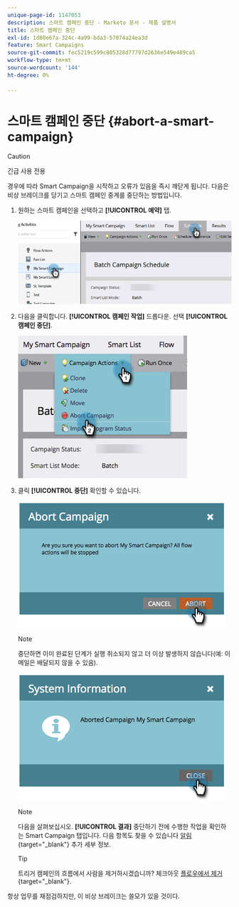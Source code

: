 ```yaml
---
unique-page-id: 1147053
description: 스마트 캠페인 중단 - Marketo 문서 - 제품 설명서
title: 스마트 캠페인 중단
exl-id: 1d80e67a-324c-4a99-bda3-57074a24ea3d
feature: Smart Campaigns
source-git-commit: fec5219c599c805328d77797d2636e549e489ca5
workflow-type: tm+mt
source-wordcount: '144'
ht-degree: 0%

---
```


# 스마트 캠페인 중단 {#abort-a-smart-campaign}

>[!CAUTION]
>
>긴급 사용 전용

경우에 따라 Smart Campaign을 시작하고 오류가 있음을 즉시 깨닫게 됩니다. 다음은 비상 브레이크를 당기고 스마트 캠페인 중계를 중단하는 방법입니다.

1. 원하는 스마트 캠페인을 선택하고 **[!UICONTROL 예약]** 탭.

   ![](assets/abort-a-smart-campaign-1.png)

1. 다음을 클릭합니다. **[!UICONTROL 캠페인 작업]** 드롭다운. 선택 **[!UICONTROL 캠페인 중단]**.

   ![](assets/abort-a-smart-campaign-2.png)

1. 클릭 **[!UICONTROL 중단]** 확인할 수 있습니다.

   ![](assets/abort-a-smart-campaign-3.png)

   >[!NOTE]
   >
   >중단하면 이미 완료된 단계가 실행 취소되지 않고 더 이상 발생하지 않습니다(예: 이메일은 배달되지 않을 수 있음).

   ![](assets/abort-a-smart-campaign-4.png)

   >[!NOTE]
   >
   >다음을 살펴보십시오. **[!UICONTROL 결과]** 중단하기 전에 수행한 작업을 확인하는 Smart Campaign 탭입니다. 다음 항목도 찾을 수 있습니다  [알림](/help/marketo/product-docs/core-marketo-concepts/miscellaneous/understanding-notifications.md){target="_blank"} 추가 세부 정보.

   >[!TIP]
   >
   >트리거 캠페인의 흐름에서 사람을 제거하시겠습니까? 체크아웃 [플로우에서 제거](/help/marketo/product-docs/core-marketo-concepts/smart-campaigns/flow-actions/remove-from-flow.md){target="_blank"}.

항상 업무를 재점검하지만, 이 비상 브레이크는 쓸모가 있을 것이다.
